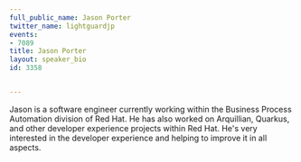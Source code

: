 ---
full_public_name: Jason Porter
twitter_name: lightguardjp
events:
- 7089
title: Jason Porter
layout: speaker_bio
id: 3358

---
Jason is a software engineer currently working within the Business Process Automation division of Red Hat. He has also worked on Arquillian, Quarkus, and other developer experience projects within Red Hat. He's very interested in the developer experience and helping to improve it in all aspects.